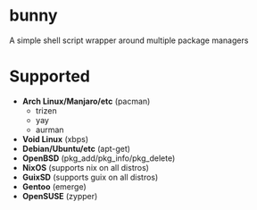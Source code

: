 # bunny
A simple shell script wrapper around multiple package managers

# Supported
-  **Arch Linux/Manjaro/etc** (pacman)
    - trizen
    - yay
    - aurman
- **Void Linux** (xbps)
- **Debian/Ubuntu/etc** (apt-get)
- **OpenBSD** (pkg_add/pkg_info/pkg_delete)
- **NixOS** (supports nix on all distros)
- **GuixSD** (supports guix on all distros)
- **Gentoo** (emerge)
- **OpenSUSE** (zypper)
